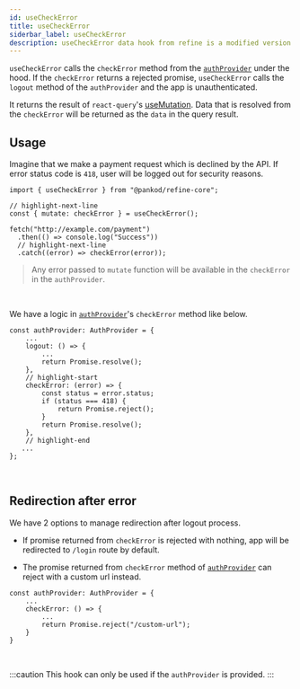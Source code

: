 ```yaml
---
id: useCheckError
title: useCheckError
siderbar_label: useCheckError
description: useCheckError data hook from refine is a modified version of react-query's useMutation for create mutations
---
```


`useCheckError` calls the `checkError` method from the [`authProvider`](/api-reference/core/providers/auth-provider.md) under the hood.
If the `checkError` returns a rejected promise, `useCheckError` calls the `logout` method of the `authProvider` and the app is unauthenticated.

It returns the result of `react-query`'s [useMutation](https://tanstack.com/query/v4/docs/framework/react/reference/useMutation).
Data that is resolved from the `checkError` will be returned as the `data` in the query result.

## Usage

Imagine that we make a payment request which is declined by the API. If error status code is `418`, user will be logged out for security reasons.

```tsx
import { useCheckError } from "@pankod/refine-core";

// highlight-next-line
const { mutate: checkError } = useCheckError();

fetch("http://example.com/payment")
  .then(() => console.log("Success"))
  // highlight-next-line
  .catch((error) => checkError(error));
```

> Any error passed to `mutate` function will be available in the `checkError` in the `authProvider`.

<br />

We have a logic in [`authProvider`](/api-reference/core/providers/auth-provider.md)'s `checkError` method like below.

```tsx
const authProvider: AuthProvider = {
    ...
    logout: () => {
        ...
        return Promise.resolve();
    },
    // highlight-start
    checkError: (error) => {
        const status = error.status;
        if (status === 418) {
            return Promise.reject();
        }
        return Promise.resolve();
    },
    // highlight-end
   ...
};
```

<br/>

## Redirection after error

We have 2 options to manage redirection after logout process.

- If promise returned from `checkError` is rejected with nothing, app will be redirected to `/login` route by default.

- The promise returned from `checkError` method of [`authProvider`](/api-reference/core/providers/auth-provider.md) can reject with a custom url instead.

```tsx
const authProvider: AuthProvider = {
    ...
    checkError: () => {
        ...
        return Promise.reject("/custom-url");
    }
}
```

<br/>

:::caution
This hook can only be used if the `authProvider` is provided.
:::
